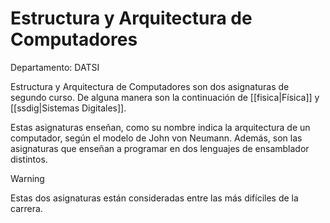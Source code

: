 # Estructura y Arquitectura de Computadores

Departamento: DATSI

Estructura y Arquitectura de Computadores son dos asignaturas de segundo curso. De alguna manera son la continuación de [[fisica|Física]] y [[ssdig|Sistemas Digitales]].

Estas asignaturas enseñan, como su nombre indica la arquitectura de un computador, según el modelo de John von Neumann. Además, son las asignaturas que enseñan a programar en dos lenguajes de ensamblador distintos.

> [!WARNING]
> Estas dos asignaturas están consideradas entre las más difíciles de la carrera.